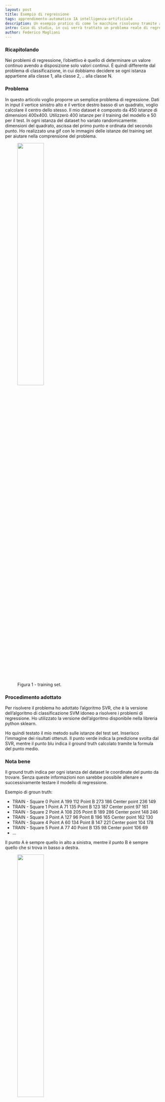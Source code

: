 ```yaml
---
layout: post
title: Esempio di regressione
tags: apprendimento-automatico IA intelligenza-artificiale
description: Un esempio pratico di come le macchine risolvono tramite algoritmi di IA i problemi di regressione
intro: Caso di studio, in cui verrà trattato un problema reale di regressione tramite l'applicazione di un algoritmo di IA
author: Federico Magliani
---
```


<script async src="https://www.googletagmanager.com/gtag/js?id=G-DKE7V23TS7"></script>
<script>
  window.dataLayer = window.dataLayer || [];
  function gtag(){dataLayer.push(arguments);}
  gtag('js', new Date());

  gtag('config', 'G-DKE7V23TS7');
</script>

### Ricapitolando
Nei problemi di regressione, l’obiettivo è quello di determinare un valore continuo avendo a
disposizione solo valori continui. È quindi differente dal problema di classificazione, in cui dobbiamo decidere se ogni istanza appartiene alla classe 1, alla classe 2, .. alla
classe N.

### Problema

In questo articolo voglio proporre un semplice problema di regressione.
Dati in input il vertice sinistro alto e il vertice destro basso di un quadrato, voglio calcolare il centro dello stesso. Il mio dataset è composto da 450 istanze di dimensioni 400x400. Utilizzerò 400 istanze per il training del modello e 50 per il test. In ogni istanza del dataset ho variato randomicamente: dimensioni del quadrato, ascissa del primo punto e ordinata
del secondo punto. 
Ho realizzato una gif con le immagini delle istanze del training set per aiutare nella comprensione del problema.

<figure>
<img src='http://fmaglia.github.io/assets/images/train.gif' style="width:45%">
  <figcaption>Figura 1 - training set. </figcaption>
</figure>

### Procedimento adottato

Per risolvere il problema ho adottato l’algoritmo SVR, che è la versione dell’algoritmo di classificazione SVM idoneo a risolvere i problemi di regressione.
Ho utilizzato la versione dell’algoritmo disponibile nella libreria python sklearn.

Ho quindi testato il mio metodo sulle istanze del test set.
Inserisco l’immagine dei risultati ottenuti. 
Il punto verde indica la predizione svolta dal SVR, mentre il punto blu indica il ground truth calcolato tramite la formula del punto medio.

### Nota bene

Il ground truth indica per ogni istanza del dataset le coordinate del punto da trovare.
Senza queste informazioni non sarebbe possibile allenare e successivamente testare il modello di regressione.

Esempio di groun truth:
* TRAIN - Square 0 Point A 199 112 Point B 273 186 Center point 236 149
* TRAIN - Square 1 Point A 71 135 Point B 123 187 Center point 97 161
* TRAIN - Square 2 Point A 108 205 Point B 189 286 Center point 148 246
* TRAIN - Square 3 Point A 127 96 Point B 196 165 Center point 162 130
* TRAIN - Square 4 Point A 60 134 Point B 147 221 Center point 104 178
* TRAIN - Square 5 Point A 77 40 Point B 135 98 Center point 106 69
* ...

Il punto A è sempre quello in alto a sinistra, mentre il punto B è sempre quello che si trova in basso a destra.


<figure>
<img src='http://fmaglia.github.io/assets/images/test.gif' style="width:45%">
  <figcaption>Figura 2 - test set. </figcaption>
</figure>

Per valutare la qualità del modello proposto ho utilizzato due indicatori comuni: <b>Mean Squared Error</b> e <b>Mean Absolute Error</b>.

### Definizioni

* <b>Mean Squared Error</b>: indica la discrepanza quadratica media fra i valori dei dati osservati ed i valori dei dati stimati (da Wikipedia). Tende ad aumentare
significativamente all’aumentare della differenza fra valore calcolato dall’algoritmo e valore del ground truth.
* <b>Mean Absolute Error</b>: indica la media fra i valori dei dati osservati ed i valori dei dati stimati. Tende a crescere meno significativamente rispetto al MSE all’aumentare della differenza fra valore calcolato e valore del ground truth.


### Risultati

<img src='http://fmaglia.github.io/assets/images/table4.png' style="width:60%">

Visto che devo determinare sia l’ascissa che l’ordinata del punto centrale del quadrato avrò quindi un errore distinto per entrambi i campi.
I risultati ottenuti come si può evincere anche visivamente sono discreti, ma non eccellenti.
Considerando che le immagini hanno dimensione 400x400 e il MAE è di circa 23 pixel allora l'errore medio è circa il 6%.

Nel prossimo post vi spiegherò come fare per migliorare questo risultato, raggiungendo errori che tendono allo zero. Non perdetevi il prossimo post!

[Homepage](../../../index)
 
<div style='border:1px solid white'>
  <table><tr><td style='width:30%'><img src='http://magliani.altervista.org/images/office_round.png' style='width:35%'> 
    <br><b>Federico Magliani</b>
  <td>Sono appassionato di Intelligenza Artificiale e nel 2020 ho ricevuto il Ph.D. in Visione Artificiale presso l'Università degli Studi di Parma.
  <br>Se vuoi ricevere maggiori informazioni sull'articolo o sui progetti che sto svolgendo visita il mio <a href='http://magliani.altervista.org' target='_blank'>sito web</a>.
    
<a href="https://www.iubenda.com/privacy-policy/15191098" class="iubenda-white iubenda-noiframe iubenda-embed iubenda-noiframe " title="Privacy Policy ">Privacy Policy</a><script type="text/javascript">(function (w,d) {var loader = function () {var s = d.createElement("script"), tag = d.getElementsByTagName("script")[0]; s.src="https://cdn.iubenda.com/iubenda.js"; tag.parentNode.insertBefore(s,tag);}; if(w.addEventListener){w.addEventListener("load", loader, false);}else if(w.attachEvent){w.attachEvent("onload", loader);}else{w.onload = loader;}})(window, document);</script>
